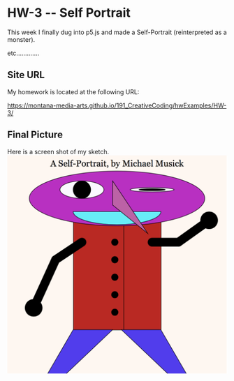 # HW-3 -- Self Portrait

This week I finally dug into p5.js and made a Self-Portrait (reinterpreted as a monster).

etc.............

## Site URL

My homework is located at the following URL:

https://montana-media-arts.github.io/191_CreativeCoding/hwExamples/HW-3/


## Final Picture

Here is a screen shot of my sketch.
![Screen shot of my sketch](imgs/selfportrait.png "Screen shot of my monster sketch")
